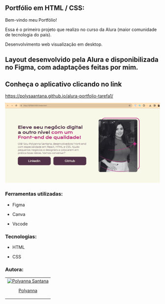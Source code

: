 
## Portfólio em HTML / CSS:

Bem-vindo meu Portfólio! 

Essa é o primeiro projeto que realizo no curso da Alura (maior comunidade de tecnologia do país).

Desenvolvimento web visualização em desktop.


## Layout desenvolvido pela Alura e disponibilizada no Figma, com adaptações feitas por mim. 

## Conheça o aplicativo clicando no link
https://polysaantana.github.io/alura-portfolio-tarefa1/

<div align="center">
  <img src="img/porfofio.PNG" alt="portfolio"/>
</div>


### Ferramentas utilizadas: 

* Figma

* Canva

* Vscode

 

### Tecnologias:

* HTML

* CSS


### Autora:
<table>
  <tbody>
    <tr>
	    <td align="center" valign="top">  <a href="https://github.com/polysaantana"> <img src="https://avatars.githubusercontent.com/u/138715912?v=4" width="115" alt="Polyanna Santana"/>
          <br /> <p>Polyanna</p> </a>
      </td>
      </td>
    </tr>
  </tbody>
</table>
